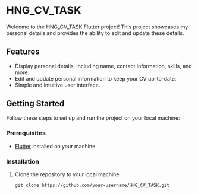 # HNG_CV_TASK

Welcome to the HNG_CV_TASK Flutter project! This project showcases my personal details and provides the ability to edit and update these details. 

## Features

- Display personal details, including name, contact information, skills, and more.
- Edit and update personal information to keep your CV up-to-date.
- Simple and intuitive user interface.


## Getting Started

Follow these steps to set up and run the project on your local machine:

### Prerequisites

- [Flutter](https://flutter.dev/) installed on your machine.

### Installation

1. Clone the repository to your local machine:

   ```shell
   git clone https://github.com/your-username/HNG_CV_TASK.git
